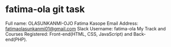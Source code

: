 # fatima-ola git task

Full name: OLASUNKANMI-OJO Fatima Kasope
Email Address: fatimaolasunkanmi01@gmail.com
Slack Username: fatima-ola
My Track and Courses Registered: Front-end(HTML, CSS, JavaScript) and Back-end(PHP).